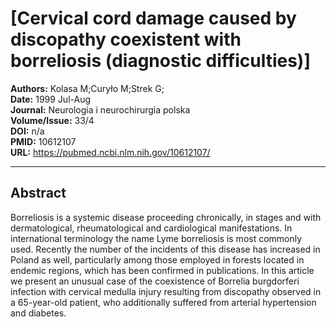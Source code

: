 # [Cervical cord damage caused by discopathy coexistent with borreliosis (diagnostic difficulties)]

**Authors:** Kolasa M;Curyło M;Strek G;  
**Date:** 1999 Jul-Aug  
**Journal:** Neurologia i neurochirurgia polska  
**Volume/Issue:** 33/4  
**DOI:** n/a  
**PMID:** 10612107  
**URL:** https://pubmed.ncbi.nlm.nih.gov/10612107/

---

## Abstract

Borreliosis is a systemic disease proceeding chronically, in stages and with dermatological, rheumatological and cardiological manifestations. In international terminology the name Lyme borreliosis is most commonly used. Recently the number of the incidents of this disease has increased in Poland as well, particularly among those employed in forests located in endemic regions, which has been confirmed in publications. In this article we present an unusual case of the coexistence of Borrelia burgdorferi infection with cervical medulla injury resulting from discopathy observed in a 65-year-old patient, who additionally suffered from arterial hypertension and diabetes.
